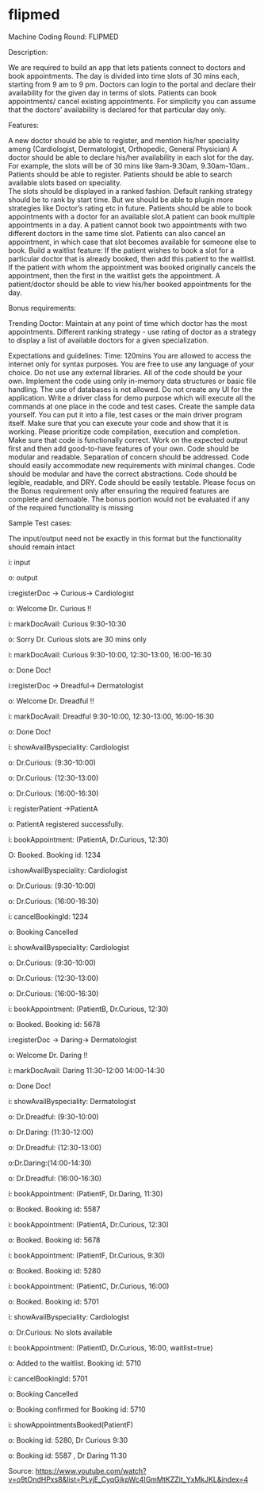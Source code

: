 # flipmed

Machine Coding Round: FLIPMED


Description:

We are required to build an app that lets patients connect to doctors and book appointments. The day is divided into time slots of 30 mins each, starting from 9 am to 9 pm. Doctors can login to the portal and declare their availability for the given day in terms of slots.  Patients can book appointments/ cancel existing appointments. For simplicity you can assume that the doctors’ availability is declared for that particular day only. 


Features:

A new doctor should be able to register, and mention his/her speciality among (Cardiologist, Dermatologist, Orthopedic, General Physician)
A doctor should be able to declare his/her availability in each slot for the day. For example, the slots will be of 30 mins like 9am-9.30am, 9.30am-10am..
Patients should be able to register. Patients should be able to search available slots based on speciality.  
The slots should be displayed in a ranked fashion. Default ranking strategy should be to rank by start time. But we should be able to plugin more strategies like Doctor’s rating etc in future.
Patients should be able to book appointments with a doctor for an available slot.A patient can book multiple appointments in a day.  A patient cannot book two appointments with two different doctors in the same time slot.
Patients can also cancel an appointment, in which case that slot becomes available for someone else to book.
Build a waitlist feature:
If the patient wishes to book a slot for a particular doctor that is already booked, then add this patient to the waitlist.
If the patient with whom the appointment was booked originally cancels the appointment, then the first in the waitlist gets the appointment.
A patient/doctor should be able to view his/her booked appointments for the day.  

Bonus requirements:

Trending Doctor: Maintain at any point of time which doctor has the most appointments.
Different ranking strategy - use rating of doctor as a strategy to display a list of available doctors for a given specialization.

Expectations and guidelines:
Time: 120mins
You are allowed to access the internet only for syntax purposes.
You are free to use any language of your choice.
Do not use any external libraries. All of the code should be your own.
Implement the code using only in-memory data structures or basic file handling. The use of databases is not allowed.
Do not create any UI for the application.
Write a driver class for demo purpose which will execute all the commands at one place in the code and test cases.
Create the sample data yourself. You can put it into a file, test cases or the main driver program itself.
Make sure that you can execute your code and show that it is working.
Please prioritize code compilation, execution and completion.
Make sure that code is functionally correct.
Work on the expected output first and then add good-to-have features of your own.
Code should be modular and readable.
Separation of concern should be addressed.
Code should easily accommodate new requirements with minimal changes.
Code should be modular and have the correct abstractions.
Code should be legible, readable, and DRY.
Code should be easily testable.
Please focus on the Bonus requirement only after ensuring the required features are complete and demoable. The bonus portion would not be evaluated if any of the required functionality is missing        

Sample Test cases:

The input/output need not be exactly in this format but the functionality should remain intact


i: input

o: output


i:registerDoc -> Curious-> Cardiologist

o: Welcome Dr. Curious !!

i: markDocAvail: Curious 9:30-10:30

o: Sorry Dr. Curious slots are 30 mins only

i: markDocAvail: Curious 9:30-10:00, 12:30-13:00, 16:00-16:30

o: Done Doc!

i:registerDoc -> Dreadful-> Dermatologist

o: Welcome Dr. Dreadful !!

i: markDocAvail: Dreadful 9:30-10:00, 12:30-13:00, 16:00-16:30

o: Done Doc!

i: showAvailByspeciality: Cardiologist

o: Dr.Curious: (9:30-10:00)

o: Dr.Curious: (12:30-13:00)

o: Dr.Curious: (16:00-16:30)

i: registerPatient ->PatientA

o: PatientA registered successfully.

i:  bookAppointment: (PatientA, Dr.Curious, 12:30)

O: Booked. Booking id: 1234

i:showAvailByspeciality: Cardiologist

o: Dr.Curious: (9:30-10:00)

o: Dr.Curious: (16:00-16:30)

i: cancelBookingId: 1234

o: Booking Cancelled

i: showAvailByspeciality: Cardiologist

o: Dr.Curious: (9:30-10:00)

o: Dr.Curious: (12:30-13:00)

o: Dr.Curious: (16:00-16:30)

i: bookAppointment: (PatientB, Dr.Curious, 12:30)

o: Booked. Booking id: 5678

i:registerDoc -> Daring-> Dermatologist

o: Welcome Dr. Daring !!

i: markDocAvail: Daring 11:30-12:00 14:00-14:30

o: Done Doc!

i: showAvailByspeciality: Dermatologist

o: Dr.Dreadful: (9:30-10:00)

o: Dr.Daring: (11:30-12:00)

o: Dr.Dreadful: (12:30-13:00)

o:Dr.Daring:(14:00-14:30)

o: Dr.Dreadful: (16:00-16:30)

i: bookAppointment: (PatientF, Dr.Daring, 11:30)

o: Booked. Booking id: 5587

i: bookAppointment: (PatientA, Dr.Curious, 12:30)

o: Booked. Booking id: 5678

i: bookAppointment: (PatientF, Dr.Curious, 9:30)

o: Booked. Booking id: 5280

i: bookAppointment: (PatientC, Dr.Curious, 16:00)

o: Booked. Booking id: 5701

i: showAvailByspeciality: Cardiologist

o: Dr.Curious: No slots available

i: bookAppointment: (PatientD, Dr.Curious, 16:00, waitlist=true)

o: Added to the waitlist. Booking id: 5710

i: cancelBookingId: 5701

o: Booking Cancelled

o: Booking confirmed for Booking id: 5710

i: showAppointmentsBooked(PatientF)

o: Booking id: 5280, Dr Curious 9:30

o: Booking id: 5587 , Dr Daring 11:30

Source: https://www.youtube.com/watch?v=o9tOndHPxs8&list=PLyjE_CyqGikpWc4IGmMtKZZit_YxMkJKL&index=4
